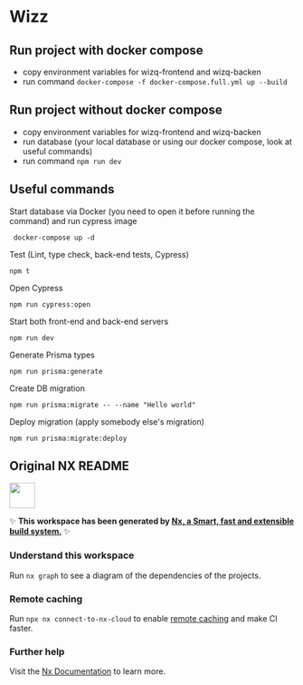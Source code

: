 # Wizz
## Run project with docker compose 
- copy environment variables for wizq-frontend and wizq-backen
- run command ```docker-compose -f docker-compose.full.yml up --build```

## Run project without docker compose
- copy environment variables for wizq-frontend and wizq-backen
- run database (your local database or using our docker compose, look at useful commands)
- run command ```npm run dev``` 
## Useful commands

Start database via Docker (you need to open it before running the command) and run cypress image

```
 docker-compose up -d
```

Test (Lint, type check, back-end tests, Cypress)

```
npm t
```

Open Cypress

```
npm run cypress:open
```

Start both front-end and back-end servers

```
npm run dev
```

Generate Prisma types

```
npm run prisma:generate
```

Create DB migration

```
npm run prisma:migrate -- --name "Hello world"
```

Deploy migration (apply somebody else's migration)

```
npm run prisma:migrate:deploy
```


## Original NX README

<a alt="Nx logo" href="https://nx.dev" target="_blank" rel="noreferrer"><img src="https://raw.githubusercontent.com/nrwl/nx/master/images/nx-logo.png" width="45"></a>

✨ **This workspace has been generated by [Nx, a Smart, fast and extensible build system.](https://nx.dev)** ✨

### Understand this workspace

Run `nx graph` to see a diagram of the dependencies of the projects.

### Remote caching

Run `npx nx connect-to-nx-cloud` to enable [remote caching](https://nx.app) and make CI faster.

### Further help

Visit the [Nx Documentation](https://nx.dev) to learn more.


